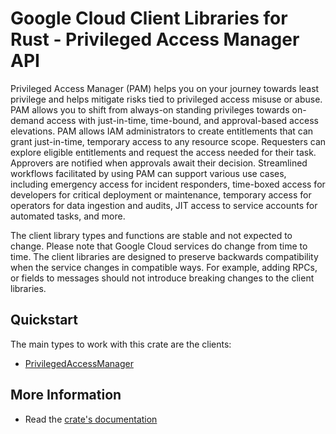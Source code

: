 # Google Cloud Client Libraries for Rust - Privileged Access Manager API

<!-- Code generated by sidekick. DO NOT EDIT. -->


Privileged Access Manager (PAM) helps you on your journey towards least
privilege and helps mitigate risks tied to privileged access misuse or
abuse. PAM allows you to shift from always-on standing privileges towards
on-demand access with just-in-time, time-bound, and approval-based access
elevations. PAM allows IAM administrators to create entitlements that can
grant just-in-time, temporary access to any resource scope. Requesters can
explore eligible entitlements and request the access needed for their
task. Approvers are notified when approvals await their
decision. Streamlined workflows facilitated by using PAM can support
various use cases, including emergency access for incident responders,
time-boxed access for developers for critical deployment or maintenance,
temporary access for operators for data ingestion and audits, JIT access
to service accounts for automated tasks, and more.

The client library types and functions are stable and not expected to change.
Please note that Google Cloud services do change from time to time. The client
libraries are designed to preserve backwards compatibility when the service
changes in compatible ways. For example, adding RPCs, or fields to messages
should not introduce breaking changes to the client libraries.

## Quickstart

The main types to work with this crate are the clients:

- [PrivilegedAccessManager]

## More Information

- Read the [crate's documentation](https://docs.rs/google-cloud-privilegedaccessmanager-v1/latest/google-cloud-privilegedaccessmanager-v1)

[PrivilegedAccessManager]: https://docs.rs/google-cloud-privilegedaccessmanager-v1/latest/google_cloud_privilegedaccessmanager_v1/client/struct.PrivilegedAccessManager.html
